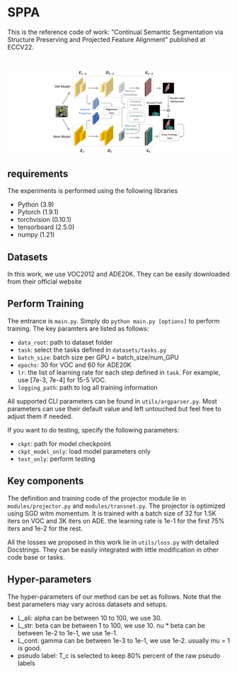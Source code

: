 # SPPA

This is the reference code of work: "Continual Semantic Segmentation via Structure Preserving and Projected Feature Alignment" published at ECCV22.

</br>

![framework](images/fig1.png)



## requirements

The experiments is performed using the following libraries

- Python (3.9)
- Pytorch (1.9.1)
- torchvision (0.10.1)
- tensorboard (2.5.0)
- numpy (1.21)



## Datasets

In this work, we use VOC2012 and ADE20K. They can be easily downloaded from their official website



## Perform Training

The entrance is `main.py`. Simply do `python main.py [options]` to perform training. The key paramters are listed as follows:

- `data_root`: path to dataset folder
- `task`: select the tasks defined in `datasets/tasks.py`
- `batch_size`: batch size per GPU = batch_size/num_GPU
- `epochs`: 30 for VOC and 60 for ADE20K
- `lr`: the list of learning rate for each step defined in `task`. For example, use [7e-3, 7e-4] for 15-5 VOC.
- `logging_path`: path to log all training information


All supported CLI parameters can be found in `utils/argparser.py`. Most parameters can use their default value and left untouched but feel free to adjust them if needed.

If you want to do testing, specify the following parameters:

- `ckpt`: path for model checkpoint
- `ckpt_model_only`: load model parameters only
- `test_only`: perform testing



## Key components

The definition and training code of the projector module lie in `modules/projector.py` and `modules/transnet.py`. The projector is optimized using SGD witm momentum. It is trained with a batch size of 32 for 1.5K iters on VOC and 3K iters on ADE. the learning rate is 1e-1 for the first 75% iters and 1e-2 for the rest. 

All the losses we proposed in this work lie in `utils/loss.py` with detailed Docstrings. They can be easily integrated with little modification in other code base or tasks.



## Hyper-parameters

The hyper-parameters of our method can be set as follows. Note that the best parameters may vary across datasets and setups.

- L_ali: alpha can be between 10 to 100, we use 30.
- L_str: beta can be between 1 to 100, we use 10. nu * beta can be between 1e-2 to 1e-1, we use 1e-1.
- L_cont: gamma can be between 1e-3 to 1e-1, we use 1e-2. usually mu = 1 is good.
- pseudo label: T_c is selected to keep 80% percent of the raw pseudo labels

